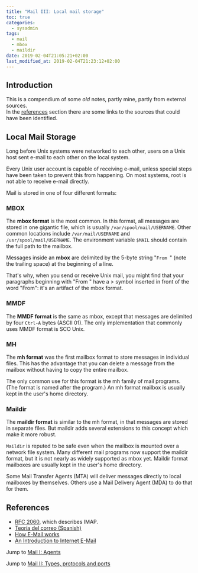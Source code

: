 ```yaml
---
title: "Mail III: Local mail storage"
toc: true
categories: 
  - sysadmin
tags:
  - mail
  - mbox
  - maildir
date: 2019-02-04T21:05:21+02:00
last_modified_at: 2019-02-04T21:23:12+02:00
---
```


## Introduction

This is a compendium of some _old_ notes, partly mine, partly from external sources.  
In the [references](#references) section there are some links to the sources that could have been identified.

## Local Mail Storage

Long before Unix systems were networked to each other, users on a Unix host sent e-mail to each other on the local system.

Every Unix user account is capable of receiving e-mail, unless special steps have been taken to prevent this from happening. On most systems, root is not able to receive e-mail directly.

Mail is stored in one of four different formats:

### MBOX

The **mbox format** is the most common. In this format, all messages are stored in one gigantic file, which is usually `/var/spool/mail/USERNAME`. Other common locations include `/var/mail/USERNAME` and `/usr/spool/mail/USERNAME`. The environment variable `$MAIL` should contain the full path to the mailbox.  

Messages inside an **mbox** are delimited by the 5-byte string "`From `" (note the trailing space) at the beginning of a line.  

That's why, when you send or receive Unix mail, you might find that your paragraphs beginning with "From " have a > symbol inserted in front of the word "From": it's an artifact of the mbox format.

### MMDF

The **MMDF format** is the same as mbox, except that messages are delimited by four `Ctrl-A` bytes (ASCII 01). The only implementation that commonly uses MMDF format is SCO Unix.

### MH

The **mh format** was the first mailbox format to store messages in individual files. This has the advantage that you can delete a message from the mailbox without having to copy the entire mailbox.

The only common use for this format is the mh family of mail programs. (The format is named after the program.) An mh format mailbox is usually kept in the user's home directory.

### Maildir

The **maildir format** is similar to the mh format, in that messages are stored in separate files. But maildir adds several extensions to this concept which make it more robust.

`Maildir` is reputed to be safe even when the mailbox is mounted over a network file system. Many different mail programs now support the maildir format, but it is not nearly as widely supported as mbox yet. Maildir format mailboxes are usually kept in the user's home directory.

Some Mail Transfer Agents (MTA) will deliver messages directly to local mailboxes by themselves. Others use a Mail Delivery Agent (MDA) to do that for them.

## <a name="references"></a>References

* [RFC 2060](http://www.faqs.org/rfcs/rfc2060.html), which describes IMAP.
* [Teoría del correo (Spanish)](https://cursosasir.files.wordpress.com/2014/06/teoria_correo.pdf)
* [How E-Mail works](https://howto.lintel.in/how-does-email-work/)
* [An Introduction to Internet E-Mail](http://wooledge.org/~greg/mail.html)

Jump to [Mail I: Agents](/sysadmin/mail-i-service-elements/)

Jump to [Mail II: Types, protocols and ports](/sysadmin/mail-ii-types-protocols-and-ports)
